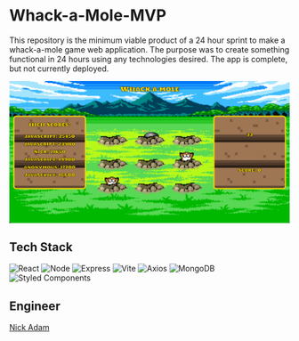 # Whack-a-Mole-MVP
This repository is the minimum viable product of a 24 hour sprint to make a whack-a-mole game web application. The purpose was to create something functional in 24 hours using any technologies desired. The app is complete, but not currently deployed.

<img src='./screenshot/screenshot.png' align="center"/>

## Tech Stack
![React](https://img.shields.io/badge/-React-61DAFB?logo=react&logoColor=white&style=flat-square)
![Node](https://img.shields.io/badge/-Node-9ACD32?logo=node.js&logoColor=white&style=flat-square)
![Express](https://img.shields.io/badge/-Express-DCDCDC?logo=express&logoColor=black&style=flat-square)
![Vite](https://img.shields.io/badge/-Vite-8034af?logo=vite&logoColor=white&style=flat-square)
![Axios](https://img.shields.io/badge/-Axios-373747?logo=axios&logoColor=white&style=flat-square)
![MongoDB](https://img.shields.io/badge/MongoDB-%234ea94b.svg?style=for-the-badge&logo=mongodb&logoColor=white)
![Styled Components](https://img.shields.io/badge/-Styled_Components-DB7093?logo=styled-components&logoColor=white&style=flat-square)

## Engineer
[Nick Adam](https://github.com/nicholaspix)



